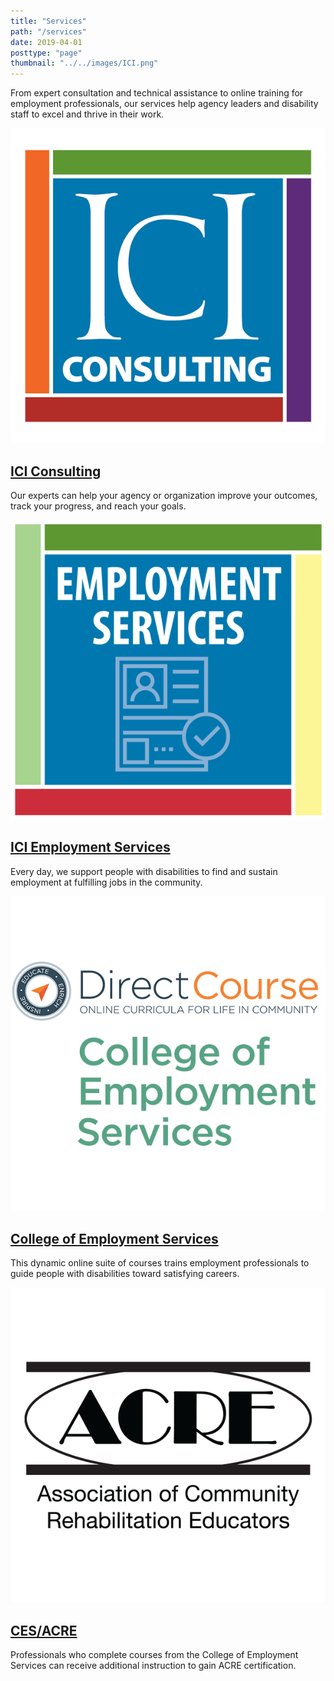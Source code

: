 ```yaml
---
title: "Services"
path: "/services"
date: 2019-04-01
posttype: "page"
thumbnail: "../../images/ICI.png"
---
```


From expert consultation and technical assistance to online training for employment professionals, our services help agency leaders and disability staff to excel and thrive in their work.

<div class="row">
<div class="col-md-6 mb-4 d-flex align-self-stretch">
<div class="card shadow-sm p-3">
<div class="row">
	<div class="col-md-3">
<img src="../../images/services-consulting.png" class="db" alt = "ICI Consulting" />
</div>
<div class="col-md-9">
<h2 class="card-title">
<a href="https://consulting.communityinclusion.org/"> 
ICI Consulting</a></h2>
<p>Our experts can help your agency or organization improve your outcomes, track your progress, and reach your goals.</p>
	</div>
</div>
</div>
</div>
<div class="col-md-6 mb-4 d-flex align-self-stretch">
<div class="card shadow-sm p-3">
<div class="row">
<div class="col-md-3">
<img src="../../images/empservices-logo.png" class="db" alt = "ICI Employment Services" />
</div>
<div class="col-md-9">
<h2 class="card-title"><a href="https://employmentservices.communityinclusion.org/"> 
ICI Employment Services</a></h2>
<p>Every day, we support people with disabilities to find and sustain employment at fulfilling jobs in the community.</p>
</div>
</div>
</div>
</div>
</div>
<div class="row">
<div class="col-md-6  mb-4 d-flex align-self-stretch">
<div class="card shadow-sm p-3">
<div class="row">
<div class="col-md-3">
<img src="../../images/services-ces.png" class="db" alt = "College of Employment Services" />
</div>
<div class="col-md-9">
<h2 class="card-title"><a href="https://www.directcourseonline.com/employment-services/"> 
College of Employment Services</a></h2>
<p>This dynamic online suite of courses trains employment professionals to guide people with disabilities toward satisfying careers.
</p>
</div>
</div>
</div>
</div>
<div class="col-md-6 mb-4 d-flex align-self-stretch">
<div class="card shadow-sm p-3">
<div class="row">
<div class="col-md-3">
<img src="../../images/services-acre_logo.png" class="db" alt = "CES/ACRE"/>
</div>
<div class="col-md-9">
<h2 class="card-title"><a href="https://cesacre.communityinclusion.org/"> 
	CES/ACRE</a></h2>
<p>Professionals who complete courses from the College of Employment Services can receive additional instruction to gain ACRE certification. </p>
</div>
</div>
</div>
</div>
</div>

